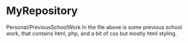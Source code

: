 # MyRepository
Personal/PreviousSchoolWork
In the file above is some previous school work, that contains html, php, and a bit of css but mostly html styling.
